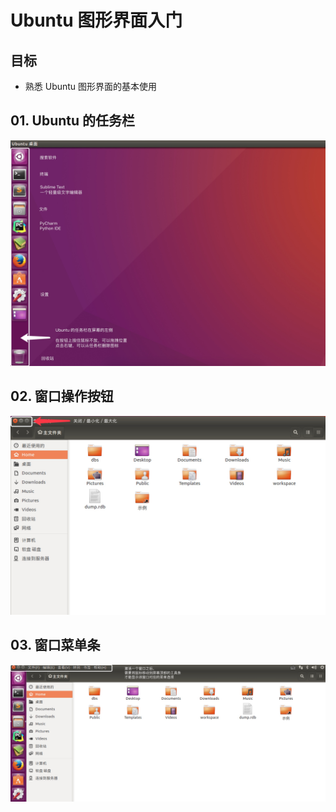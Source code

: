 # Ubuntu 图形界面入门

## 目标

- 熟悉 Ubuntu 图形界面的基本使用

## 01. Ubuntu 的任务栏

![](media/14928321028755/14928329271228.jpg)

## 02. 窗口操作按钮

![](media/14928321028755/14928325424356.jpg)

## 03. 窗口菜单条

![](media/14928321028755/14928327078409.jpg)
